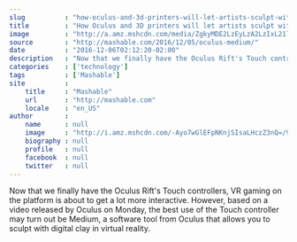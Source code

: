 ```yaml
---
slug          : "how-oculus-and-3d-printers-will-let-artists-sculpt-with-digital-clay"
title         : "How Oculus and 3D printers will let artists sculpt with digital clay"
image         : "http://a.amz.mshcdn.com/media/ZgkyMDE2LzEyLzA2LzIxL21lZG9jdTk4LjM4YTE3LmpwZwpwCXRodW1iCTEyMDB4NjMwCmUJanBn/78eab0f0/5a0/medocu98.jpg"
source        : "http://mashable.com/2016/12/05/oculus-medium/"
date          : "2016-12-06T02:12:20-02:00"
description   : "Now that we finally have the Oculus Rift's Touch controllers, VR gaming on the platform is about to get a lot more interactive. However, based on a video released by Oculus on Monday, the best use of the Touch controller may turn out be Medium, a software tool from Oculus that allows you to sculpt with digital clay in virtual reality."
categories    : ['technology']
tags          : ['Mashable']
site          :
    title     : "Mashable"
    url       : "http://mashable.com"
    locale    : "en_US"
author        :
    name      : null
    image     : "http://i.amz.mshcdn.com/-Ayo7wGlEFpNKnjSIsaLHczZ3nQ=/90x90/2016%2F06%2F29%2F8a%2Fhttpsd2mhye01h4nj2n.cloudfront.netmediaZgkyMDEzLzA5.39c93.jpg"
    biography : null
    profile   : null
    facebook  : null
    twitter   : null
---
```


Now that we finally have the Oculus Rift's Touch controllers, VR gaming on the platform is about to get a lot more interactive. However, based on a video released by Oculus on Monday, the best use of the Touch controller may turn out be Medium, a software tool from Oculus that allows you to sculpt with digital clay in virtual reality.
